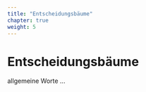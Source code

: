 ```yaml
---
title: "Entscheidungsbäume"
chapter: true
weight: 5
---
```



# Entscheidungsbäume

allgemeine Worte ...
